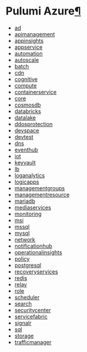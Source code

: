 <div class="section" id="pulumi-azure">
<h1>Pulumi Azure<a class="headerlink" href="#pulumi-azure" title="Permalink to this headline">¶</a></h1>
<div class="toctree-wrapper compound">
<ul>
<li class="toctree-l1"><a class="reference internal" href="ad/">ad</a></li>
<li class="toctree-l1"><a class="reference internal" href="apimanagement/">apimanagement</a></li>
<li class="toctree-l1"><a class="reference internal" href="appinsights/">appinsights</a></li>
<li class="toctree-l1"><a class="reference internal" href="appservice/">appservice</a></li>
<li class="toctree-l1"><a class="reference internal" href="automation/">automation</a></li>
<li class="toctree-l1"><a class="reference internal" href="autoscale/">autoscale</a></li>
<li class="toctree-l1"><a class="reference internal" href="batch/">batch</a></li>
<li class="toctree-l1"><a class="reference internal" href="cdn/">cdn</a></li>
<li class="toctree-l1"><a class="reference internal" href="cognitive/">cognitive</a></li>
<li class="toctree-l1"><a class="reference internal" href="compute/">compute</a></li>
<li class="toctree-l1"><a class="reference internal" href="containerservice/">containerservice</a></li>
<li class="toctree-l1"><a class="reference internal" href="core/">core</a></li>
<li class="toctree-l1"><a class="reference internal" href="cosmosdb/">cosmosdb</a></li>
<li class="toctree-l1"><a class="reference internal" href="databricks/">databricks</a></li>
<li class="toctree-l1"><a class="reference internal" href="datalake/">datalake</a></li>
<li class="toctree-l1"><a class="reference internal" href="ddosprotection/">ddosprotection</a></li>
<li class="toctree-l1"><a class="reference internal" href="devspace/">devspace</a></li>
<li class="toctree-l1"><a class="reference internal" href="devtest/">devtest</a></li>
<li class="toctree-l1"><a class="reference internal" href="dns/">dns</a></li>
<li class="toctree-l1"><a class="reference internal" href="eventhub/">eventhub</a></li>
<li class="toctree-l1"><a class="reference internal" href="iot/">iot</a></li>
<li class="toctree-l1"><a class="reference internal" href="keyvault/">keyvault</a></li>
<li class="toctree-l1"><a class="reference internal" href="lb/">lb</a></li>
<li class="toctree-l1"><a class="reference internal" href="loganalytics/">loganalytics</a></li>
<li class="toctree-l1"><a class="reference internal" href="logicapps/">logicapps</a></li>
<li class="toctree-l1"><a class="reference internal" href="managementgroups/">managementgroups</a></li>
<li class="toctree-l1"><a class="reference internal" href="managementresource/">managementresource</a></li>
<li class="toctree-l1"><a class="reference internal" href="mariadb/">mariadb</a></li>
<li class="toctree-l1"><a class="reference internal" href="mediaservices/">mediaservices</a></li>
<li class="toctree-l1"><a class="reference internal" href="monitoring/">monitoring</a></li>
<li class="toctree-l1"><a class="reference internal" href="msi/">msi</a></li>
<li class="toctree-l1"><a class="reference internal" href="mssql/">mssql</a></li>
<li class="toctree-l1"><a class="reference internal" href="mysql/">mysql</a></li>
<li class="toctree-l1"><a class="reference internal" href="network/">network</a></li>
<li class="toctree-l1"><a class="reference internal" href="notificationhub/">notificationhub</a></li>
<li class="toctree-l1"><a class="reference internal" href="operationalinsights/">operationalinsights</a></li>
<li class="toctree-l1"><a class="reference internal" href="policy/">policy</a></li>
<li class="toctree-l1"><a class="reference internal" href="postgresql/">postgresql</a></li>
<li class="toctree-l1"><a class="reference internal" href="recoveryservices/">recoveryservices</a></li>
<li class="toctree-l1"><a class="reference internal" href="redis/">redis</a></li>
<li class="toctree-l1"><a class="reference internal" href="relay/">relay</a></li>
<li class="toctree-l1"><a class="reference internal" href="role/">role</a></li>
<li class="toctree-l1"><a class="reference internal" href="scheduler/">scheduler</a></li>
<li class="toctree-l1"><a class="reference internal" href="search/">search</a></li>
<li class="toctree-l1"><a class="reference internal" href="securitycenter/">securitycenter</a></li>
<li class="toctree-l1"><a class="reference internal" href="servicefabric/">servicefabric</a></li>
<li class="toctree-l1"><a class="reference internal" href="signalr/">signalr</a></li>
<li class="toctree-l1"><a class="reference internal" href="sql/">sql</a></li>
<li class="toctree-l1"><a class="reference internal" href="storage/">storage</a></li>
<li class="toctree-l1"><a class="reference internal" href="trafficmanager/">trafficmanager</a></li>
</ul>
</div>
</div>
